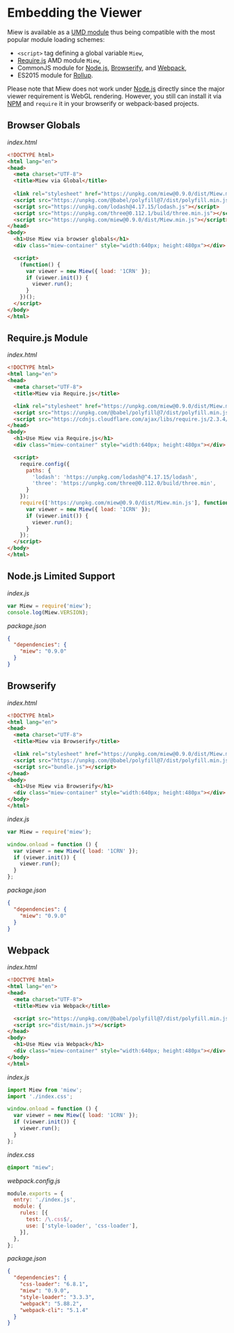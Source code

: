 # Embedding the Viewer

Miew is available as a [UMD module] thus being compatible with the
most popular module loading schemes:

  - `<script>` tag defining a global variable `Miew`,
  - [Require.js] AMD module `Miew`,
  - CommonJS module for [Node.js], [Browserify], and [Webpack],
  - ES2015 module for [Rollup].

Please note that Miew does not work under [Node.js] directly since the major viewer requirement
is WebGL rendering. However, you still can install it via [NPM] and `require` it in your
browserify or webpack-based projects.

[UMD module]: https://github.com/umdjs/umd
[Require.js]: http://requirejs.org/
[Node.js]: https://nodejs.org/
[Webpack]: https://webpack.js.org/
[Browserify]: http://browserify.org/
[Rollup]: https://rollupjs.org/
[NPM]: https://www.npmjs.com/

## Browser Globals

_index.html_

```html
<!DOCTYPE html>
<html lang="en">
<head>
  <meta charset="UTF-8">
  <title>Miew via Global</title>
  
  <link rel="stylesheet" href="https://unpkg.com/miew@0.9.0/dist/Miew.min.css">
  <script src="https://unpkg.com/@babel/polyfill@7/dist/polyfill.min.js"></script>
  <script src="https://unpkg.com/lodash@4.17.15/lodash.js"></script>
  <script src="https://unpkg.com/three@0.112.1/build/three.min.js"></script>
  <script src="https://unpkg.com/miew@0.9.0/dist/Miew.min.js"></script>
</head>
<body>
  <h1>Use Miew via browser globals</h1>
  <div class="miew-container" style="width:640px; height:480px"></div>

  <script>
    (function() {
      var viewer = new Miew({ load: '1CRN' });
      if (viewer.init()) {
        viewer.run();
      }
    })();
  </script>
</body>
</html>
```

## Require.js Module

_index.html_

```html
<!DOCTYPE html>
<html lang="en">
<head>
  <meta charset="UTF-8">
  <title>Miew via Require.js</title>

  <link rel="stylesheet" href="https://unpkg.com/miew@0.9.0/dist/Miew.min.css">
  <script src="https://unpkg.com/@babel/polyfill@7/dist/polyfill.min.js"></script>
  <script src="https://cdnjs.cloudflare.com/ajax/libs/require.js/2.3.4/require.min.js"></script>
</head>
<body>
  <h1>Use Miew via Require.js</h1>
  <div class="miew-container" style="width:640px; height:480px"></div>

  <script>
    require.config({
      paths: {
        'lodash': 'https://unpkg.com/lodash@^4.17.15/lodash',
        'three': 'https://unpkg.com/three@0.112.0/build/three.min',
      }
    });
    require(['https://unpkg.com/miew@0.9.0/dist/Miew.min.js'], function(Miew) {
      var viewer = new Miew({ load: '1CRN' });
      if (viewer.init()) {
        viewer.run();
      }
    });
  </script>
</body>
</html>
```

## Node.js Limited Support

_index.js_

```js
var Miew = require('miew');
console.log(Miew.VERSION);
```

_package.json_

```json
{
  "dependencies": {
    "miew": "0.9.0"
  }
}
```

## Browserify

_index.html_

```html
<!DOCTYPE html>
<html lang="en">
<head>
  <meta charset="UTF-8">
  <title>Miew via Browserify</title>

  <link rel="stylesheet" href="https://unpkg.com/miew@0.9.0/dist/Miew.min.css">
  <script src="https://unpkg.com/@babel/polyfill@7/dist/polyfill.min.js"></script>
  <script src="bundle.js"></script>
</head>
<body>
  <h1>Use Miew via Browserify</h1>
  <div class="miew-container" style="width:640px; height:480px"></div>
</body>
</html>
```

_index.js_

```js
var Miew = require('miew');

window.onload = function () {
  var viewer = new Miew({ load: '1CRN' });
  if (viewer.init()) {
    viewer.run();
  }
};
```

_package.json_

```json
{
  "dependencies": {
    "miew": "0.9.0"
  }
}
```

## Webpack

_index.html_

```html
<!DOCTYPE html>
<html lang="en">
<head>
  <meta charset="UTF-8">
  <title>Miew via Webpack</title>

  <script src="https://unpkg.com/@babel/polyfill@7/dist/polyfill.min.js"></script>
  <script src="dist/main.js"></script>
</head>
<body>
  <h1>Use Miew via Webpack</h1>
  <div class="miew-container" style="width:640px; height:480px"></div>
</body>
</html>
```

_index.js_

```js
import Miew from 'miew';
import './index.css';

window.onload = function () {
  var viewer = new Miew({ load: '1CRN' });
  if (viewer.init()) {
    viewer.run();
  }
};
```

_index.css_

```css
@import "miew";
```

_webpack.config.js_

```js
module.exports = {
  entry: './index.js',
  module: {
    rules: [{
      test: /\.css$/,
      use: ['style-loader', 'css-loader'],
    }],
  },
};
```

_package.json_

```json
{
  "dependencies": {
    "css-loader": "6.8.1",
    "miew": "0.9.0",
    "style-loader": "3.3.3",
    "webpack": "5.88.2",
    "webpack-cli": "5.1.4"
  }
}
```